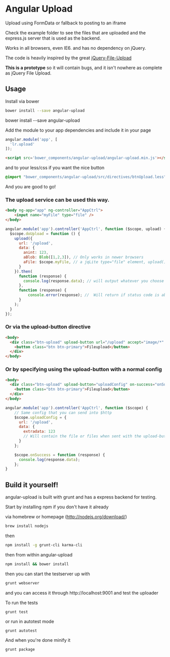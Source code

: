 # Angular Upload
Upload using FormData or fallback to posting to an iframe

Check the example folder to see the files that are uploaded and the express.js server that is used as the backend.

Works in all browsers, even IE6. and has no dependency on jQuery.

The code is heavily inspired by the great [jQuery-File-Upload](https://github.com/blueimp/jQuery-File-Upload)


**This is a prototype** so it will contain bugs, and it isn't nowhere as complete as jQuery File Upload.

## Usage
Install via bower
```sh
bower install --save angular-upload
```

  bower install --save angular-upload

Add the module to your app dependencies and include it in your page
```js
angular.module('app', [
  'lr.upload'
]);
```
```html
<script src='bower_components/angular-upload/angular-upload.min.js'></script>
```

and to your less/css if you want the nice button

```css
@import "bower_components/angular-upload/src/directives/btnUpload.less"; /* or .css */
```

And you are good to go!

### The upload service can be used this way.
```html
<body ng-app="app" ng-controller="AppCtrl">
    <input name="myFile" type="file" />
</body>
```

```js
angular.module('app').controller('AppCtrl', function ($scope, upload) {
  $scope.doUpload = function () {
    upload({
      url: '/upload',
      data: {
        anint: 123,
        aBlob: Blob([1,2,3]), // Only works in newer browsers
        aFile: $scope.myFile, // a jqLite type="file" element, upload() will extract all the files from the input and put them into the FormData object before sending.
      }
    }).then(
      function (response) {
        console.log(response.data); // will output whatever you choose to return from the server on a successful upload
      },
      function (response) {
          console.error(response); //  Will return if status code is above 200 and lower than 300, same as $http
      }
    );
  }
});
```

### Or via the upload-button directive
```html
<body>
  <div class="btn-upload" upload-button url="/upload" accept="image/*" on-success="onSuccess(response)" multiple="true">
    <button class="btn btn-primary">Fileupload</button>
  </div>
</body>
```

### Or by specifying using the upload-button with a normal config

```html
<body>
  <div class="btn-upload" upload-button="uploadConfig" on-success="onSuccess(response)">
    <button class="btn btn-primary">Fileupload</button>
  </div>
</body>
```

```js
angular.module('app').controller('AppCtrl', function ($scope) {
    // Same config that you can send into $http
    $scope.uploadConfig = {
      url: '/upload',
      data: {
        extradata: 123
        // Will contain the file or files when sent with the upload-button
      }
    };

    $scope.onSuccess = function (response) {
      console.log(response.data);
    };
}
```

## Build it yourself!
angular-upload is built with grunt and has a express backend for testing.

Start by installing npm if you don't have it already

via homebrew or homepage (http://nodejs.org/download/)
```sh
brew install nodejs
```
then
```sh
npm install -g grunt-cli karma-cli
```
then from within angular-upload
```sh
npm install && bower install
```
then you can start the testserver up with
```sh
grunt webserver
```

and you can access it through http://localhost:9001 and test the uploader

To run the tests

    grunt test

or run in autotest mode

    grunt autotest

And when you're done minify it

    grunt package
